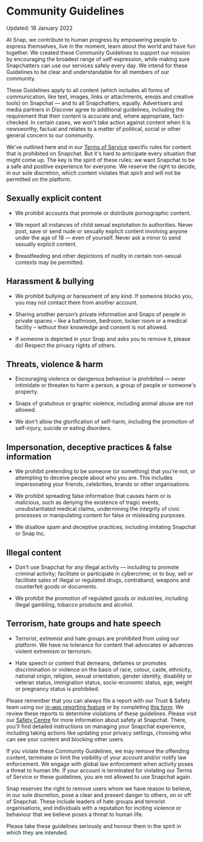 Community Guidelines
====================

Updated: 18 January 2022

At Snap, we contribute to human progress by empowering people to express themselves, live in the moment, learn about the world and have fun together. We created these Community Guidelines to support our mission by encouraging the broadest range of self-expression, while making sure Snapchatters can use our services safely every day. We intend for these Guidelines to be clear and understandable for all members of our community. 

These Guidelines apply to all content (which includes all forms of communication, like text, images, links or attachments, emojis and creative tools) on Snapchat — and to all Snapchatters, equally. Advertisers and media partners in Discover agree to additional guidelines, including the requirement that their content is accurate and, where appropriate, fact-checked. In certain cases, we won't take action against content when it is newsworthy, factual and relates to a matter of political, social or other general concern to our community.

We've outlined here and in our [Terms of Service](https://www.snap.com/en-GB/terms) specific rules for content that is prohibited on Snapchat. But it's hard to anticipate every situation that might come up. The key is the spirit of these rules: we want Snapchat to be a safe and positive experience for everyone. We reserve the right to decide, in our sole discretion, which content violates that spirit and will not be permitted on the platform.

Sexually explicit content
-------------------------

* We prohibit accounts that promote or distribute pornographic content.
    
* We report all instances of child sexual exploitation to authorities. Never post, save or send nude or sexually explicit content involving anyone under the age of 18 — even of yourself. Never ask a minor to send sexually explicit content.
    
* Breastfeeding and other depictions of nudity in certain non-sexual contexts may be permitted.
    

Harassment & bullying
---------------------

* We prohibit bullying or harassment of any kind. If someone blocks you, you may not contact them from another account.
    
* Sharing another person’s private information and Snaps of people in private spaces – like a bathroom, bedroom, locker room or a medical facility – without their knowledge and consent is not allowed.
    
* If someone is depicted in your Snap and asks you to remove it, please do! Respect the privacy rights of others.
    

Threats, violence & harm
------------------------

* Encouraging violence or dangerous behaviour is prohibited — never intimidate or threaten to harm a person, a group of people or someone's property.
    
* Snaps of gratuitous or graphic violence, including animal abuse are not allowed.
    
* We don't allow the glorification of self-harm, including the promotion of self-injury, suicide or eating disorders.
    

Impersonation, deceptive practices & false information
------------------------------------------------------

* We prohibit pretending to be someone (or something) that you're not, or attempting to deceive people about who you are. This includes impersonating your friends, celebrities, brands or other organisations.
    
* We prohibit spreading false information that causes harm or is malicious, such as denying the existence of tragic events, unsubstantiated medical claims, undermining the integrity of civic processes or manipulating content for false or misleading purposes.
    
* We disallow spam and deceptive practices, including imitating Snapchat or Snap Inc.
    

Illegal content
---------------

* Don't use Snapchat for any illegal activity — including to promote criminal activity; facilitate or participate in cybercrime; or to buy, sell or facilitate sales of illegal or regulated drugs, contraband, weapons and counterfeit goods or documents.
    
* We prohibit the promotion of regulated goods or industries, including illegal gambling, tobacco products and alcohol.
    

Terrorism, hate groups and hate speech
--------------------------------------

* Terrorist, extremist and hate groups are prohibited from using our platform. We have no tolerance for content that advocates or advances violent extremism or terrorism.
    
* Hate speech or content that demeans, defames or promotes discrimination or violence on the basis of race, colour, caste, ethnicity, national origin, religion, sexual orientation, gender identity, disability or veteran status, immigration status, socio-economic status, age, weight or pregnancy status is prohibited.
    

Please remember that you can always file a report with our Trust & Safety team using our [in-app reporting feature](https://support.snapchat.com/a/report-abuse-in-app) or by completing [this form](https://support.snapchat.com/i-need-help?start=5153567363039232). We review these reports to determine violations of these guidelines. Please visit our [Safety Centre](https://www.snap.com/en-GB/safety/safety-center/) for more information about safety at Snapchat. There, you'll find detailed instructions on managing your Snapchat experience, including taking actions like updating your privacy settings, choosing who can see your content and blocking other users.

If you violate these Community Guidelines, we may remove the offending content, terminate or limit the visibility of your account and/or notify law enforcement. We engage with global law enforcement when activity poses a threat to human life. If your account is terminated for violating our Terms of Service or these guidelines, you are not allowed to use Snapchat again.

Snap reserves the right to remove users whom we have reason to believe, in our sole discretion, pose a clear and present danger to others, on or off of Snapchat. These include leaders of hate groups and terrorist organisations, and individuals with a reputation for inciting violence or behaviour that we believe poses a threat to human life.

Please take these guidelines seriously and honour them in the spirit in which they are intended.
